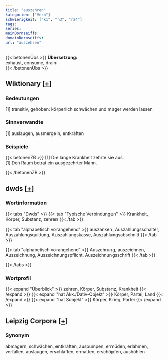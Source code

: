 ```yaml
---
title: "auszehren"
kategorien: ["Verb"]
schwierigkeit: ["k1", "h3", "r24"]
tags:
series:
mainDornseiffs:
domainDornseiffs:
url: "auszehren"
---
```


{{< betonenÜbs >}}
**Übersetzung:**  
exhaust, consume, drain  
{{< /betonenÜbs >}}

## Wiktionary [[+](https://de.wiktionary.org/wiki/auszehren)]

### Bedeutungen
[1] transitiv, gehoben: körperlich schwächen und mager werden lassen  

### Sinnverwandte
[1] auslaugen, ausmergeln, entkräften  

### Beispiele
{{< betonenZB >}}
[1] Die lange Krankheit zehrte sie aus.  
[1] Den Raum betrat ein ausgezehrter Mann.  

{{< /betonenZB >}}


## dwds [[+](https://www.dwds.de/wb/auszehren)]

### Wortinformation
{{< tabs "Dwds" >}}
{{< tab "Typische Verbindungen" >}}
Krankheit, Körper, Substanz, zehren
{{< /tab >}}

{{< tab "alphabetisch vorangehend" >}}
auszanken, Auszahlungsschalter, Auszahlungsquittung, Auszahlungskasse, Auszahlungsabschnitt
{{< /tab >}}

{{< tab "alphabetisch vorangehend" >}}
Auszehrung, auszeichnen, Auszeichnung, Auszeichnungspflicht, Auszeichnungsschrift
{{< /tab >}}

{{< /tabs >}}

### Wortprofil
{{< expand "Überblick" >}} zehren, Körper, Substanz, Krankheit {{< /expand >}}
{{< expand "hat Akk./Dativ-Objekt" >}} Körper, Partei, Land {{< /expand >}}
{{< expand "hat Subjekt" >}} Körper, Krieg, Partei {{< /expand >}}

## Leipzig Corpora [[+](https://corpora.uni-leipzig.de/en/res?word=auszehren&corpusId=deu_newscrawl-public_2018)]


### Synonym
abmagern, schwächen, entkräften, auspumpen, ermüden, erlahmen, verfallen, auslaugen, erschlaffen, ermatten, erschöpfen, aushöhlen

